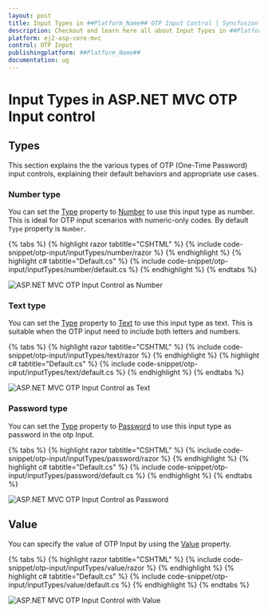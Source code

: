 ```yaml
---
layout: post
title: Input Types in ##Platform_Name## OTP Input Control | Syncfusion
description: Checkout and learn here all about Input Types in ##Platform_Name## OTP Input control of Syncfusion Essential JS 2 and more details.
platform: ej2-asp-core-mvc
control: OTP Input
publishingplatform: ##Platform_Name##
documentation: ug
---
```


# Input Types in ASP.NET MVC OTP Input control

## Types

This section explains the the various types of OTP (One-Time Password) input controls, explaining their default behaviors and appropriate use cases.

### Number type

You can set the [Type](https://help.syncfusion.com/cr/aspnetmvc-js2/Syncfusion.EJ2.Inputs.OtpInput.html#Syncfusion_EJ2_Inputs_OtpInput_Type) property to [Number](https://help.syncfusion.com/cr/aspnetmvc-js2/Syncfusion.EJ2.Inputs.OtpInputType.html#Syncfusion_EJ2_Inputs_OtpInputType_Number) to use this input type as number. This is ideal for OTP input scenarios with numeric-only codes. By default `Type` property is `Number`.

{% tabs %}
{% highlight razor tabtitle="CSHTML" %}
{% include code-snippet/otp-input/inputTypes/number/razor %}
{% endhighlight %}
{% highlight c# tabtitle="Default.cs" %}
{% include code-snippet/otp-input/inputTypes/number/default.cs %}
{% endhighlight %}
{% endtabs %}

![ASP.NET MVC OTP Input Control as Number](images/otp-number.png)

### Text type

You can set the [Type](https://help.syncfusion.com/cr/aspnetmvc-js2/Syncfusion.EJ2.Inputs.OtpInput.html#Syncfusion_EJ2_Inputs_OtpInput_Type) property to [Text](https://help.syncfusion.com/cr/aspnetmvc-js2/Syncfusion.EJ2.Inputs.OtpInputType.html#Syncfusion_EJ2_Inputs_OtpInputType_Text) to use this input type as text. This is suitable when the OTP input need to include both letters and numbers.

{% tabs %}
{% highlight razor tabtitle="CSHTML" %}
{% include code-snippet/otp-input/inputTypes/text/razor %}
{% endhighlight %}
{% highlight c# tabtitle="Default.cs" %}
{% include code-snippet/otp-input/inputTypes/text/default.cs %}
{% endhighlight %}
{% endtabs %}

![ASP.NET MVC OTP Input Control as Text](images/otp-text.png)

### Password type

You can set the [Type](https://help.syncfusion.com/cr/aspnetmvc-js2/Syncfusion.EJ2.Inputs.OtpInput.html#Syncfusion_EJ2_Inputs_OtpInput_Type) property to [Password](https://help.syncfusion.com/cr/aspnetmvc-js2/Syncfusion.EJ2.Inputs.OtpInputType.html#Syncfusion_EJ2_Inputs_OtpInputType_Password) to use this input type as password in the otp Input.

{% tabs %}
{% highlight razor tabtitle="CSHTML" %}
{% include code-snippet/otp-input/inputTypes/password/razor %}
{% endhighlight %}
{% highlight c# tabtitle="Default.cs" %}
{% include code-snippet/otp-input/inputTypes/password/default.cs %}
{% endhighlight %}
{% endtabs %}

![ASP.NET MVC OTP Input Control as Password](images/otp-password.png)

## Value

You can specify the value of OTP Input by using the [Value](https://help.syncfusion.com/cr/aspnetmvc-js2/Syncfusion.EJ2.Inputs.OtpInput.html#Syncfusion_EJ2_Inputs_OtpInput_Value) property.

{% tabs %}
{% highlight razor tabtitle="CSHTML" %}
{% include code-snippet/otp-input/inputTypes/value/razor %}
{% endhighlight %}
{% highlight c# tabtitle="Default.cs" %}
{% include code-snippet/otp-input/inputTypes/value/default.cs %}
{% endhighlight %}
{% endtabs %}

![ASP.NET MVC OTP Input Control with Value](images/otp-number.png)
